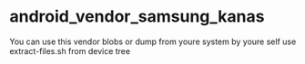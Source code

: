 # android_vendor_samsung_kanas 

You can use this vendor blobs or dump from youre system by youre self use extract-files.sh from device tree
